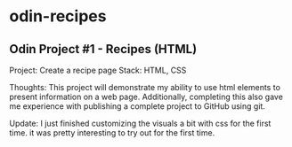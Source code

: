 # odin-recipes
Odin Project #1 - Recipes (HTML)
-------------------------------------
Project: Create a recipe page
Stack: HTML, CSS

Thoughts: This project will demonstrate my ability to use html elements to present information on a web page. Additionally, completing this also gave me experience with publishing a complete project to GitHub using git.

Update: I just finished customizing the visuals a bit with css for the first time. it was pretty interesting to try out for the first time.
